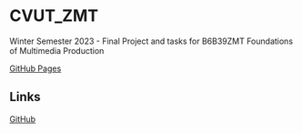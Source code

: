 # CVUT_ZMT
Winter Semester 2023 - Final Project and tasks for B6B39ZMT Foundations of Multimedia Production

[GitHub Pages](https://kramkvol.github.io/CVUT_ZMT/)

## Links

[GitHub](https://github.com/kramkvol/CVUT_ZMT)
